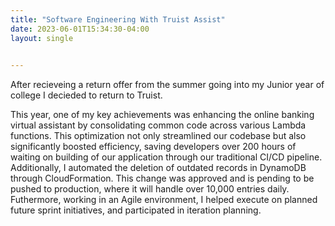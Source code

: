```yaml
---
title: "Software Engineering With Truist Assist"
date: 2023-06-01T15:34:30-04:00
layout: single

  
---
```


After recieveing a return offer from the summer going into my Junior year of college I decieded to return to Truist.

This year, one of my key achievements was enhancing the online banking virtual assistant by consolidating common code across various Lambda functions. This optimization not only streamlined our codebase but also significantly boosted efficiency, saving developers over 200 hours of waiting on building of our application through our traditional CI/CD pipeline. Additionally, I automated the deletion of outdated records in DynamoDB through CloudFormation. This change was approved and is pending to be pushed to production, where it will handle over 10,000 entries daily. Futhermore, working in an Agile environment, I helped execute on planned future sprint initiatives, and participated in iteration planning.